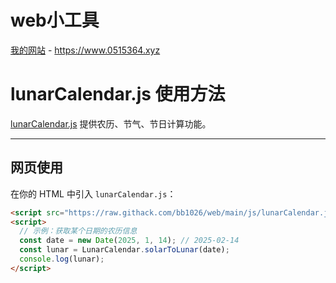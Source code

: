 # web小工具
[我的网站](https://www.0515364.xyz) - https://www.0515364.xyz
# lunarCalendar.js 使用方法

[lunarCalendar.js](https://raw.githack.com/bb1026/web/main/js/lunarCalendar.js) 提供农历、节气、节日计算功能。

---

## 网页使用

在你的 HTML 中引入 `lunarCalendar.js`：

```html
<script src="https://raw.githack.com/bb1026/web/main/js/lunarCalendar.js"></script>
<script>
  // 示例：获取某个日期的农历信息
  const date = new Date(2025, 1, 14); // 2025-02-14
  const lunar = LunarCalendar.solarToLunar(date);
  console.log(lunar); 
</script>